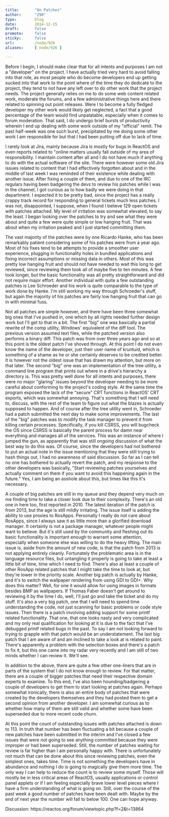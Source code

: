 ```yaml
---
title:       "On Patches"
author:      "Z98"
type:        blog
date:        2014-12-15
draft:       false
promote:     false
sticky:      false
url:         /node/926
aliases:     [ node/926 ]

---
```


<p>Before I begin, I should make clear that for all intents and purposes I am not a "developer" on the project. I have actually tried very hard to avoid falling into that role, as most people who do become developers end up getting sucked into that work to the point where of the time they do dedicate to the project, they tend to not have any left over to do other work that the project needs. The project generally relies on me to do some web content related work, moderate the forums, and a few administrative things here and there related to spinning out point releases. Were I to become a fully fledged developer my other work would likely get neglected, a fact that a good percentage of the team would find unpalatable, especially when it comes to forum moderation. That said, I do undergo brief bursts of productivity wherein I end up dealing with some work outside of my "official" remit. The past half-week was one such burst, precipitated by me doing some other work I am responsible for but that I had been putting off due to lack of time.</p>
<p>I rarely look at Jira, mainly because Jira is mostly for bugs in ReactOS and even reports related to "online matters usually fall outside of my area of responsibility. I maintain content after all and I do not have much if anything to do with the actual software of the site. There were however some old Jira issues related to content that I had effectively forgotten about and in the middle of last week I was reminded of their existence while dealing with another issue. After fixing a couple of them, and due to one of the IRC regulars having been badgering the devs to review his patches while I was in the channel, I got curious as to how badly we were doing in that department. I expected it to be pretty bad, since the project has a really crappy track record for responding to general tickets much less patches. I was not, disappointed, I suppose, when I found I believe 129 open tickets with patches attached. My level of irritation was somewhat elevated, to say the least. I began looking over the patches to try and see what they were about and quite a few were quite simple or low hanging fruit. That was about when my irritation peaked and I just started committing them.</p>
<p>The vast majority of the patches were by one Ricardo Hanke, who has been remarkably patient considering some of his patches were from a year ago. Most of his fixes tend to be attempts to provide a smoother user experience, plugging in functionality holes in bundled applications and fixing incorrect assumptions or missing data in others. Most of this was pretty low hanging fruit and should not have needed to wait this long to get reviewed, since reviewing them took all of maybe five to ten minutes. A few took longer, but the basic functionality was all pretty straightforward and did not require major effort. Another individual with quite a few outstanding patches is Lee Schroeder and his work is quite comparable to the type of work done by Hanke. I'm still working my way through Schroeder's stuff, but again the majority of his patches are fairly low hanging fruit that can go in with minimal fuss.</p>
<p>Not all patches are simple however, and there have been three somewhat big ones that I've pushed in, one which by all rights needed further design work but I'll get to that in a bit. The first "big" one was basically a partial rewrite of the comp utility, Windows' equivalent of the diff tool. The previous version assumed text files, while the patched version also performs a binary diff. This patch was from over three years ago and so at this point is the oldest patch I've shoved through. At this point I do not even know the name of the developer, just their user name of kruntuid, which is something of a shame as he or she certainly deserves to be credited better. It is however not the oldest issue that has drawn my attention, but more on that later. The second "big" one was an implementation of the tree utility, a command line program that prints out where in a drive's hierarchy a directory is. This was pretty well done for all intents and purposes, there were no major "glaring" issues beyond the developer needing to be more careful about conforming to the project's coding style. At the same time the program exposed the lack of the "secure" CRT functions in ReactOS' CRT exports, which was somewhat annoying. That's something that I will need to, discuss, with the rest of the team to figure out what the blazes is actually supposed to happen. And of course after the tree utility went in, Schroeder had a patch submitted the next day to make some improvements. The last of the "big" patches was to modify the task manager to prevent it from killing certain processes. Specifically, if you kill CSRSS, you will bugcheck the OS since CSRSS is basically the parent process for damn near everything and manages all of the services. This was an instance of where I jumped the gun, as apparently that was still ongoing discussion of what the best way to do this was. Of course, since the developers had not bothered to put an actual note in the issue mentioning that they were still trying to hash things out, I had no awareness of said discussion. So far as I can tell no one has bothered to actually revert the patch, and my response to the other developers was basically, "Start reviewing patches yourselves and actually comment on them if you want to avoid this happening again in the future." Yes, I am being an asshole about this, but times like this it's necessary.</p>
<p>A couple of big patches are still in my queue and they depend very much on me finding time to take a closer look due to their complexity. There's an old one in here too, first reported in 2010. The latest iteration of the patch is from 2013, but the age is still mildly irritating. The issue itself is adding the ability to use proxies to RosApps. Personally I really do not care about RosApps, since I always saw it as little more than a glorified download manager. It certainly is not a package manager, whatever people might want to believe. But it's still used by the community and fleshing out its basic functionality is important enough to warrant some attention, especially when someone else was willing to do the heavy lifting. The main issue is, aside from the amount of new code, is that the patch from 2013 is not applying entirely cleanly. Fortunately the problematic area is in the language resource files, but untangling it properly is going to take at least a little bit of time, time which I need to find. There's also at least a couple of other RosApp related patches that I might take the time to look at, but they're lower in the priority scale. Another big patch is actually by Hanke, and it's to switch the wallpaper rendering from using GDI to GDI+. Why does this matter? Well, for one it would allow for using images in formats besides BMP as wallpapers. If Thomas Faber doesn't get around to reviewing it by the time I do, well, I'll just go and take the ticket and do my stuff. It's also a very big patch, one that I will need to spend time understanding the code, not just scanning for basic problems or code style issues. Then there is a patch involving adding support for some printf related functionality. That one, that one looks nasty and very complicated and my only real qualification for looking at it is due to the fact that I've debugged printf related bugs in the past. To say I am not looking forward to trying to grapple with that patch would be an understatement. The last big patch that I am aware of and am inclined to take a look at is related to paint. There's apparently a problem with the selection boxes and there's a patch to fix it, but this one came into my radar very recently and I am still of two minds whether I can review it. We'll see.</p>
<p>In addition to the above, there are quite a few other one-liners that are in parts of the system that I do not know enough to review. For that matter, there are a couple of bigger patches that need their respective domain experts to examine. To this end, I've also been hounding/badgering a couple of developers to get them to start looking at patches again. Perhaps somewhat ironically, there is also an entire body of patches that were created by the developers themselves and they had posted them to get a second opinion from another developer. I am somewhat curious as to whether how many of them are still valid and whether some have been superseded due to more recent code churn.</p>
<p>At this point the count of outstanding issues with patches attached is down to 113. In truth that number has been fluctuating a bit because a couple of new patches have been submitted in the interim and I've closed a few issues that were not going to see anything committed because they were improper or had been superseded. Still, the number of patches waiting for review is far higher than I am personally happy with. There is unfortunately not much that can be done about this since reviewing patches, even the simplest ones, takes time. Time is not something the developers have in abundance and nothing I do is going to magically give them more time. The only way I can help to reduce the count is to review some myself. Those will mostly be in less critical areas of ReactOS, usually applications or control panel applets or if I am feeling especially brave lower level pieces where I have a firm understanding of what is going on. Still, over the course of the past week a good number of patches have been dealt with. Maybe by the end of next year the number will fall to below 100. One can hope anyway.</p>
<p>Discussion: https://reactos.org/forum/viewtopic.php?f=2&amp;t=13864</p>

